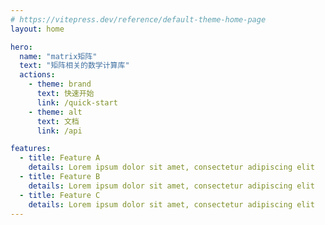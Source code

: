 ```yaml
---
# https://vitepress.dev/reference/default-theme-home-page
layout: home

hero:
  name: "matrix矩阵"
  text: "矩阵相关的数学计算库"
  actions:
    - theme: brand
      text: 快速开始
      link: /quick-start
    - theme: alt
      text: 文档
      link: /api

features:
  - title: Feature A
    details: Lorem ipsum dolor sit amet, consectetur adipiscing elit
  - title: Feature B
    details: Lorem ipsum dolor sit amet, consectetur adipiscing elit
  - title: Feature C
    details: Lorem ipsum dolor sit amet, consectetur adipiscing elit
---
```


